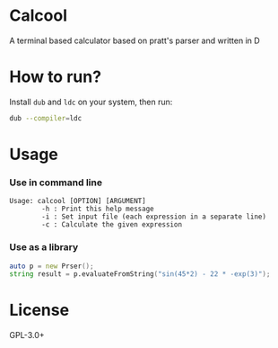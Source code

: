 # Calcool

A terminal based calculator based on pratt's parser and written in D

# How to run?

Install `dub` and `ldc` on your system, then run:

```bash
dub --compiler=ldc
```

# Usage

### Use in command line

```
Usage: calcool [OPTION] [ARGUMENT]
        -h : Print this help message
        -i : Set input file (each expression in a separate line)
        -c : Calculate the given expression
```

### Use as a library

```d
auto p = new Prser();
string result = p.evaluateFromString("sin(45*2) - 22 * -exp(3)");
```

# License

GPL-3.0+
